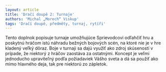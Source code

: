 ```yaml
---
layout: article
title: 'Dračí doupě 2: Turnaje'
authors: 'Michal „Morech“ Viskup'
tags: 'Dračí doupě, předměty, turnaj, rytíři'
---
```


Tento doplnok popisuje turnaje umožňujúce
Sprievodcovi odľahčiť hru a poskytnú hráčom
istú náhradu bežných bojových scén, na ktoré
nie je v hre kladený veľký dôraz. Boje v turnaji
sa dajú využiť ako zdroj skúseností v prípade, že
niektorý z hráčov zaostáva za ostatnými. Koncept
je veľmi jednoducho upraviteľný podľa požiadaviek
Vášho sveta a dá sa použiť ako mimo
hlavného deja, tak pre niektorú zo zápletok.

